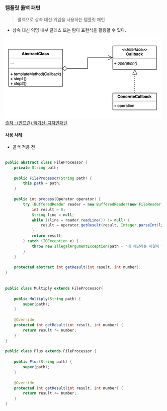 ### 템플릿 콟백 패턴
> 콜백으로 상속 대신 위임을 사용하는 템플릿 패턴

- 상속 대신 익명 내부 클래스 또는 람다 표현식을 활용할 수 있다.

![img_1.png](img_1.png)
[출처 : (인프런) 백기선-디자인패턴](https://www.inflearn.com/course/%EB%94%94%EC%9E%90%EC%9D%B8-%ED%8C%A8%ED%84%B4)

#### 사용 사례

- 콜백 적용 전

````java

public abstract class FileProcessor {
    private String path;

    public FileProcessor(String path) {
        this.path = path;
    }

    public int process(Operator operator) {
        try (BufferedReader reader = new BufferedReader(new FileReader(path))) {
            int result = 0;
            String line = null;
            while ((line = reader.readLine()) != null) {
                result = operator.getResult(result, Integer.parseInt(line));
            }
            return result;
        } catch (IOException e) {
            throw new IllegalArgumentException(path + "에 해당하는 파일이 없습니다.", e);
        }
    }

    protected abstract int getResult(int result, int number);
}


public class Multiply extends FileProcessor{

    public Multiply(String path) {
        super(path);
    }

    @Override
    protected int getResult(int result, int number) {
        return result *= number;
    }
}

public class Plus extends FileProcessor {

    public Plus(String path) {
        super(path);
    }

    @Override
    protected int getResult(int result, int number) {
        return result += number;
    }
}
````